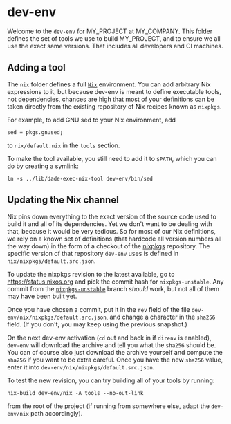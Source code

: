 # dev-env

Welcome to the `dev-env` for MY_PROJECT at MY_COMPANY. This folder defines the
set of tools we use to build MY_PROJECT, and to ensure we all use the exact
same versions. That includes all developers and CI machines.

## Adding a tool

[`Nix`]: https://nixos.org/download.html

The `nix` folder defines a full [`Nix`] environment. You can add arbitrary Nix
expressions to it, but because dev-env is meant to define executable tools, not
dependencies, chances are high that most of your definitions can be taken
directly from the existing repository of Nix recipes known as `nixpkgs`.

For example, to add GNU sed to your Nix environment, add

```
sed = pkgs.gnused;
```

to `nix/default.nix` in the `tools` section.

To make the tool available, you still need to add it to `$PATH`, which you can
do by creating a symlink:

```
ln -s ../lib/dade-exec-nix-tool dev-env/bin/sed
```

## Updating the Nix channel

Nix pins down everything to the exact version of the source code used to build
it and all of its dependencies. Yet we don't want to be dealing with that,
because it would be very tedious. So for most of our Nix definitions, we rely
on a known set of definitions (that hardcode all version numbers all the way
down) in the form of a checkout of the [nixpkgs] repository. The specific
version of that repository `dev-env` uses is defined in
`nix/nixpkgs/default.src.json`.

[nixpkgs]: https://github.com/NixOS/nixpkgs

To update the nixpkgs revision to the latest available, go to
https://status.nixos.org and pick the commit hash for `nixpkgs-unstable`. Any
commit from the [`nixpkgs-unstable`] branch _should_ work, but not all of them
may have been built yet.

[`nixpkgs-unstable`]: https://github.com/NixOS/nixpkgs/commits/nixpkgs-unstable

Once you have chosen a commit, put it in the `rev` field of the file
`dev-env/nix/nixpkgs/default.src.json`, and change a character in the `sha256`
field. (If you don't, you may keep using the previous snapshot.)

On the next dev-env activation (`cd` out and back in if `direnv` is enabled),
`dev-env` will download the archive and tell you what the `sha256` should be.
You can of course also just download the archive yourself and compute the
`sha256` if you want to be extra careful. Once you have the new `sha256` value,
enter it into `dev-env/nix/nixpkgs/default.src.json`.

To test the new revision, you can try building all of your tools by running:

```
nix-build dev-env/nix -A tools --no-out-link
```

from the root of the project (if running from somewhere else, adapt the
`dev-env/nix` path accordingly).
